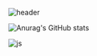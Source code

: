![header](https://capsule-render.vercel.app/api?text=sang&animation=blinking&color=green&fontColor=white)




<!--### Hi there 👋-->

<!--
**leesanghe/leesanghe** is a ✨ _special_ ✨ repository because its `README.md` (this file) appears on your GitHub profile.

Here are some ideas to get you started:

- 🔭 I’m currently working on ...
- 🌱 I’m currently learning ...
- 👯 I’m looking to collaborate on ...
- 🤔 I’m looking for help with ...
- 💬 Ask me about ...
- 📫 How to reach me: ...
- 😄 Pronouns: ...
- ⚡ Fun fact: ...
-->
![Anurag's GitHub stats](https://github-readme-stats.vercel.app/api?username=leesanghe&show_icons=true&theme=radical)

![js](https://img.shields.io/badge/JavaScript-F7DF1E?style=for-the-badge&logo=JavaScript&logoColor=white)

